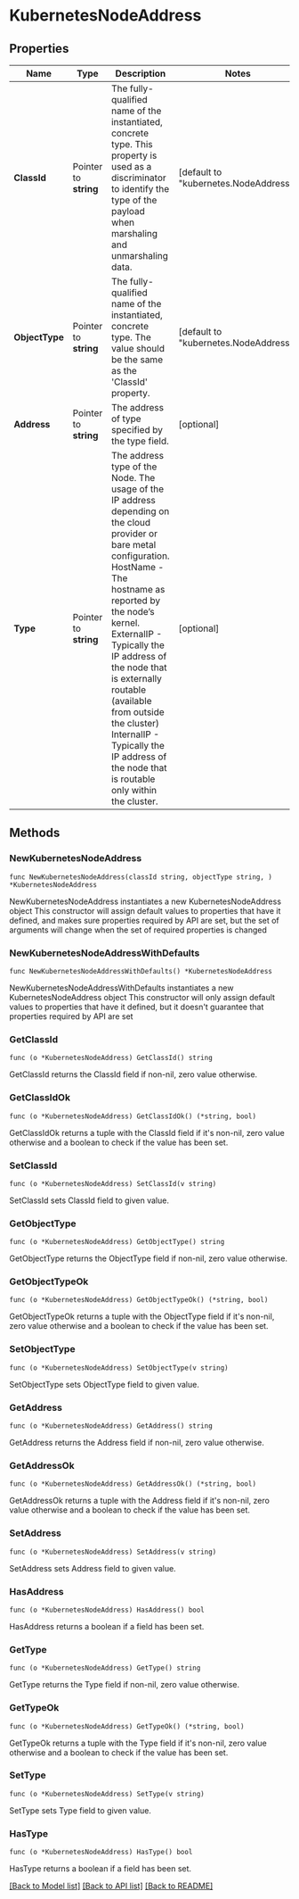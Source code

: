 # KubernetesNodeAddress

## Properties

Name | Type | Description | Notes
------------ | ------------- | ------------- | -------------
**ClassId** | Pointer to **string** | The fully-qualified name of the instantiated, concrete type. This property is used as a discriminator to identify the type of the payload when marshaling and unmarshaling data. | [default to "kubernetes.NodeAddress"]
**ObjectType** | Pointer to **string** | The fully-qualified name of the instantiated, concrete type. The value should be the same as the &#39;ClassId&#39; property. | [default to "kubernetes.NodeAddress"]
**Address** | Pointer to **string** | The address of type specified by the type field. | [optional] 
**Type** | Pointer to **string** | The address type of the Node. The usage of the IP address depending on the cloud provider or bare metal configuration. HostName - The hostname as reported by the node’s kernel. ExternalIP - Typically the IP address of the node that is externally routable (available from outside the cluster) InternalIP - Typically the IP address of the node that is routable only within the cluster. | [optional] 

## Methods

### NewKubernetesNodeAddress

`func NewKubernetesNodeAddress(classId string, objectType string, ) *KubernetesNodeAddress`

NewKubernetesNodeAddress instantiates a new KubernetesNodeAddress object
This constructor will assign default values to properties that have it defined,
and makes sure properties required by API are set, but the set of arguments
will change when the set of required properties is changed

### NewKubernetesNodeAddressWithDefaults

`func NewKubernetesNodeAddressWithDefaults() *KubernetesNodeAddress`

NewKubernetesNodeAddressWithDefaults instantiates a new KubernetesNodeAddress object
This constructor will only assign default values to properties that have it defined,
but it doesn't guarantee that properties required by API are set

### GetClassId

`func (o *KubernetesNodeAddress) GetClassId() string`

GetClassId returns the ClassId field if non-nil, zero value otherwise.

### GetClassIdOk

`func (o *KubernetesNodeAddress) GetClassIdOk() (*string, bool)`

GetClassIdOk returns a tuple with the ClassId field if it's non-nil, zero value otherwise
and a boolean to check if the value has been set.

### SetClassId

`func (o *KubernetesNodeAddress) SetClassId(v string)`

SetClassId sets ClassId field to given value.


### GetObjectType

`func (o *KubernetesNodeAddress) GetObjectType() string`

GetObjectType returns the ObjectType field if non-nil, zero value otherwise.

### GetObjectTypeOk

`func (o *KubernetesNodeAddress) GetObjectTypeOk() (*string, bool)`

GetObjectTypeOk returns a tuple with the ObjectType field if it's non-nil, zero value otherwise
and a boolean to check if the value has been set.

### SetObjectType

`func (o *KubernetesNodeAddress) SetObjectType(v string)`

SetObjectType sets ObjectType field to given value.


### GetAddress

`func (o *KubernetesNodeAddress) GetAddress() string`

GetAddress returns the Address field if non-nil, zero value otherwise.

### GetAddressOk

`func (o *KubernetesNodeAddress) GetAddressOk() (*string, bool)`

GetAddressOk returns a tuple with the Address field if it's non-nil, zero value otherwise
and a boolean to check if the value has been set.

### SetAddress

`func (o *KubernetesNodeAddress) SetAddress(v string)`

SetAddress sets Address field to given value.

### HasAddress

`func (o *KubernetesNodeAddress) HasAddress() bool`

HasAddress returns a boolean if a field has been set.

### GetType

`func (o *KubernetesNodeAddress) GetType() string`

GetType returns the Type field if non-nil, zero value otherwise.

### GetTypeOk

`func (o *KubernetesNodeAddress) GetTypeOk() (*string, bool)`

GetTypeOk returns a tuple with the Type field if it's non-nil, zero value otherwise
and a boolean to check if the value has been set.

### SetType

`func (o *KubernetesNodeAddress) SetType(v string)`

SetType sets Type field to given value.

### HasType

`func (o *KubernetesNodeAddress) HasType() bool`

HasType returns a boolean if a field has been set.


[[Back to Model list]](../README.md#documentation-for-models) [[Back to API list]](../README.md#documentation-for-api-endpoints) [[Back to README]](../README.md)


